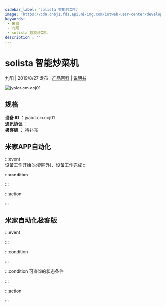 ```yaml
---
sidebar_label: 'solista 智能炒菜机'
image: 'https://cdn.cnbj1.fds.api.mi-img.com/iotweb-user-center/developer_1678870890941UKKtotKj.png?GalaxyAccessKeyId=AKVGLQWBOVIRQ3XLEW&Expires=9223372036854775807&Signature=+Dx1/ZvcaTOSVlVpjLnLBpNEwzs='
keywords: 
 - 米家
 - 九阳
 - solista 智能炒菜机
description : ''
---
```

# solista 智能炒菜机

九阳 | 2019/8/27 发布 | [产品百科](https://home.mi.com/webapp/content/baike/product/index.html?model=jyaiot.cm.ccj01/) | [说明书](https://home.mi.com/views/introduction.html?model=jyaiot.cm.ccj01&region=cn)

![jyaiot.cm.ccj01](https://cdn.cnbj1.fds.api.mi-img.com/iotweb-user-center/developer_1678870890941UKKtotKj.png?GalaxyAccessKeyId=AKVGLQWBOVIRQ3XLEW&Expires=9223372036854775807&Signature=+Dx1/ZvcaTOSVlVpjLnLBpNEwzs=)

## 规格  
> 
**设备 ID** ：jyaiot.cm.ccj01  
**通讯协议** ：  
**极客版**  ： 待补充 


## 米家APP自动化  

:::event  
设备工作开始(火锅除外)、设备工作完成
:::

:::condition  

:::

:::action   

:::

## 米家自动化极客版  

:::event  

:::

:::condition  

:::

:::condition 可查询的状态条件  

:::

:::action  

:::

        
